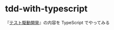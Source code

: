 # tdd-with-typescript

『[テスト駆動開発](https://shop.ohmsha.co.jp/shopdetail/000000004967/)』の内容を TypeScript でやってみる
